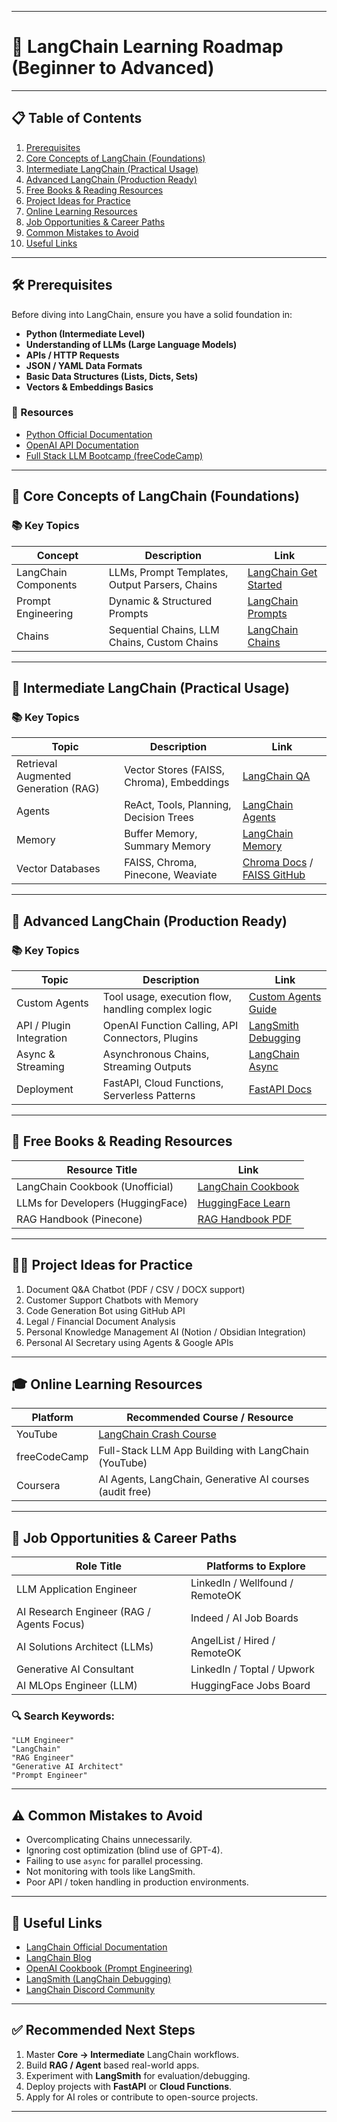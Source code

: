 
---

# 🚀 LangChain Learning Roadmap (Beginner to Advanced)

---

## 📋 Table of Contents

1. [Prerequisites](#prerequisites)
2. [Core Concepts of LangChain (Foundations)](#core-concepts-of-langchain-foundations)
3. [Intermediate LangChain (Practical Usage)](#intermediate-langchain-practical-usage)
4. [Advanced LangChain (Production Ready)](#advanced-langchain-production-ready)
5. [Free Books & Reading Resources](#free-books--reading-resources)
6. [Project Ideas for Practice](#project-ideas-for-practice)
7. [Online Learning Resources](#online-learning-resources)
8. [Job Opportunities & Career Paths](#job-opportunities--career-paths)
9. [Common Mistakes to Avoid](#common-mistakes-to-avoid)
10. [Useful Links](#useful-links)

---

## 🛠️ Prerequisites

Before diving into LangChain, ensure you have a solid foundation in:

* **Python (Intermediate Level)**
* **Understanding of LLMs (Large Language Models)**
* **APIs / HTTP Requests**
* **JSON / YAML Data Formats**
* **Basic Data Structures (Lists, Dicts, Sets)**
* **Vectors & Embeddings Basics**

### 🔗 Resources

* [Python Official Documentation](https://docs.python.org/3/)
* [OpenAI API Documentation](https://platform.openai.com/docs)
* [Full Stack LLM Bootcamp (freeCodeCamp)](https://www.youtube.com/watch?v=bx1PBU1xK0I)

---

## 🚦 Core Concepts of LangChain (Foundations)

### 📚 Key Topics

| Concept              | Description                                    | Link                                                                                |
| -------------------- | ---------------------------------------------- | ----------------------------------------------------------------------------------- |
| LangChain Components | LLMs, Prompt Templates, Output Parsers, Chains | [LangChain Get Started](https://python.langchain.com/docs/get_started/introduction) |
| Prompt Engineering   | Dynamic & Structured Prompts                   | [LangChain Prompts](https://python.langchain.com/docs/modules/model_io/prompts/)    |
| Chains               | Sequential Chains, LLM Chains, Custom Chains   | [LangChain Chains](https://python.langchain.com/docs/modules/chains/)               |

---

## 🔧 Intermediate LangChain (Practical Usage)

### 📚 Key Topics

| Topic                                | Description                               | Link                                                                                                   |
| ------------------------------------ | ----------------------------------------- | ------------------------------------------------------------------------------------------------------ |
| Retrieval Augmented Generation (RAG) | Vector Stores (FAISS, Chroma), Embeddings | [LangChain QA](https://python.langchain.com/docs/use_cases/question_answering/)                        |
| Agents                               | ReAct, Tools, Planning, Decision Trees    | [LangChain Agents](https://python.langchain.com/docs/modules/agents/)                                  |
| Memory                               | Buffer Memory, Summary Memory             | [LangChain Memory](https://python.langchain.com/docs/modules/memory/)                                  |
| Vector Databases                     | FAISS, Chroma, Pinecone, Weaviate         | [Chroma Docs](https://docs.trychroma.com/) / [FAISS GitHub](https://github.com/facebookresearch/faiss) |

---

## 🚀 Advanced LangChain (Production Ready)

### 📚 Key Topics

| Topic                    | Description                                        | Link                                                                                          |
| ------------------------ | -------------------------------------------------- | --------------------------------------------------------------------------------------------- |
| Custom Agents            | Tool usage, execution flow, handling complex logic | [Custom Agents Guide](https://python.langchain.com/docs/modules/agents/agents/custom_agents/) |
| API / Plugin Integration | OpenAI Function Calling, API Connectors, Plugins   | [LangSmith Debugging](https://docs.smith.langchain.com/)                                      |
| Async & Streaming        | Asynchronous Chains, Streaming Outputs             | [LangChain Async](https://python.langchain.com/docs/guides/asyncio/)                          |
| Deployment               | FastAPI, Cloud Functions, Serverless Patterns      | [FastAPI Docs](https://fastapi.tiangolo.com/)                                                 |

---

## 📖 Free Books & Reading Resources

| Resource Title                    | Link                                                                  |
| --------------------------------- | --------------------------------------------------------------------- |
| LangChain Cookbook (Unofficial)   | [LangChain Cookbook](https://github.com/gkamradt/langchain-tutorials) |
| LLMs for Developers (HuggingFace) | [HuggingFace Learn](https://huggingface.co/learn)                     |
| RAG Handbook (Pinecone)           | [RAG Handbook PDF](https://www.pinecone.io/learn/)                    |

---

## 🧑‍💻 Project Ideas for Practice

1. Document Q\&A Chatbot (PDF / CSV / DOCX support)
2. Customer Support Chatbots with Memory
3. Code Generation Bot using GitHub API
4. Legal / Financial Document Analysis
5. Personal Knowledge Management AI (Notion / Obsidian Integration)
6. Personal AI Secretary using Agents & Google APIs

---

## 🎓 Online Learning Resources

| Platform     | Recommended Course / Resource                                                           |
| ------------ | --------------------------------------------------------------------------------------- |
| YouTube      | [LangChain Crash Course](https://www.youtube.com/results?search_query=langchain+course) |
| freeCodeCamp | Full-Stack LLM App Building with LangChain (YouTube)                                    |
| Coursera     | AI Agents, LangChain, Generative AI courses (audit free)                                |

---

## 💼 Job Opportunities & Career Paths

| Role Title                                | Platforms to Explore            |
| ----------------------------------------- | ------------------------------- |
| LLM Application Engineer                  | LinkedIn / Wellfound / RemoteOK |
| AI Research Engineer (RAG / Agents Focus) | Indeed / AI Job Boards          |
| AI Solutions Architect (LLMs)             | AngelList / Hired / RemoteOK    |
| Generative AI Consultant                  | LinkedIn / Toptal / Upwork      |
| AI MLOps Engineer (LLM)                   | HuggingFace Jobs Board          |

### 🔍 Search Keywords:

```
"LLM Engineer"
"LangChain"
"RAG Engineer"
"Generative AI Architect"
"Prompt Engineer"
```

---

## ⚠️ Common Mistakes to Avoid

* Overcomplicating Chains unnecessarily.
* Ignoring cost optimization (blind use of GPT-4).
* Failing to use `async` for parallel processing.
* Not monitoring with tools like LangSmith.
* Poor API / token handling in production environments.

---

## 🔗 Useful Links

* [LangChain Official Documentation](https://python.langchain.com/)
* [LangChain Blog](https://blog.langchain.dev/)
* [OpenAI Cookbook (Prompt Engineering)](https://github.com/openai/openai-cookbook)
* [LangSmith (LangChain Debugging)](https://smith.langchain.com/)
* [LangChain Discord Community](https://discord.gg/langchain)

---

## ✅ Recommended Next Steps

1. Master **Core → Intermediate** LangChain workflows.
2. Build **RAG / Agent** based real-world apps.
3. Experiment with **LangSmith** for evaluation/debugging.
4. Deploy projects with **FastAPI** or **Cloud Functions**.
5. Apply for AI roles or contribute to open-source projects.

---
